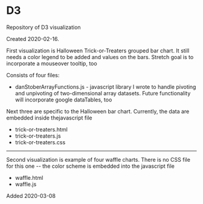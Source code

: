 # D3
Repository of D3 visualization

Created 2020-02-16.

First visualization is Halloween Trick-or-Treaters grouped bar chart.
It still needs a color legend to be added and values on the bars.
Stretch goal is to incorporate a mouseover tooltip, too

Consists of four files:

* danStoberArrayFunctions.js - javascript library I wrote to handle pivoting and unpivoting of two-dimensional array datasets.
    Future functionality will incorporate google dataTables, too
    
Next three are specific to the Halloween bar chart. Currently, the data are embedded inside thejavascript file
* trick-or-treaters.html
* trick-or-treaters.js
* trick-or-treaters.css

------------------------------------------------------------------

Second visualization is example of four waffle charts.
There is no CSS file for this one -- the color scheme is embedded into the javascript file
* waffle.html
* waffle.js

Added 2020-03-08




